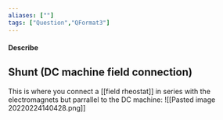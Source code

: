```yaml
---
aliases: [""]
tags: ["Question","QFormat3"]
---
```


#### Describe
## Shunt (DC machine field connection)
This is where you connect a [[field rheostat]] in series with the electromagnets but parrallel to the DC machine:
![[Pasted image 20220224140428.png]]